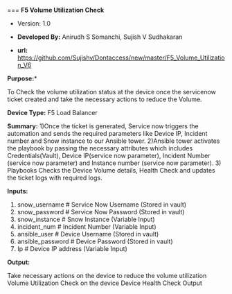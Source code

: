 ===
**F5 Volume Utilization Check**

- Version: 1.0
- **Developed By:** Anirudh S Somanchi, Sujish V Sudhakaran

- **url:** https://github.com/Sujishv/Dontaccess/new/master/F5_Volume_Utilization_V6

**Purpose:***

To Check the volume utilization status at the device once the servicenow ticket created and take the necessary actions to reduce the Volume. 

**Device Type:** F5 Load Balancer


**Summary:**
1)Once the ticket is generated, Service now triggers the automation and sends the required parameters like Device IP, Incident number and Snow instance to our Ansible tower.
2)Ansible tower activates the playbook by passing the necessary attributes which includes Credentials(Vault), Device IP(service now parameter), Incident Number (service now parameter) and Instance number (service now parameter).
3) Playbooks Checks the Device Volume details, Health Check and updates the ticket logs with required logs.

**Inputs:**

1. snow_username  # Service Now Username (Stored in vault)
2. snow_password  # Service Now Password (Stored in vault)
3. snow_instance  # Snow Instance    (Variable Input)
4. incident_num  # Incident Number   (Variable Input)
5. ansible_user   # Device Username   (Stored in vault)
6. ansible_password  # Device Password (Stored in vault)
7. Ip 		# Device IP address    (Variable Input)

**Output:**

Take necessary actions on the device to reduce the volume utilization 
Volume Utilization Check on the device
Device Health Check Output 
